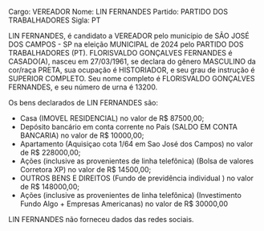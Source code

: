 Cargo: VEREADOR
Nome: LIN FERNANDES
Partido: PARTIDO DOS TRABALHADORES
Sigla: PT

LIN FERNANDES, é candidato a VEREADOR pelo município de SÃO JOSÉ DOS CAMPOS - SP na eleição MUNICIPAL de 2024 pelo PARTIDO DOS TRABALHADORES (PT).
FLORISVALDO GONÇALVES FERNANDES é CASADO(A), nasceu em 27/03/1961, se declara do gênero MASCULINO da cor/raça PRETA, sua ocupação é HISTORIADOR, e seu grau de instrução é SUPERIOR COMPLETO.
Seu nome completo é FLORISVALDO GONÇALVES FERNANDES, e seu número de urna é 13200.

Os bens declarados de LIN FERNANDES são: 
- Casa (IMOVEL RESIDENCIAL) no valor de R$ 87500,00;
- Depósito bancário em conta corrente no País (SALDO EM CONTA BANCARIA) no valor de R$ 10000,00;
- Apartamento (Aquisiçao cota 1/64 em Sao José dos Campos) no valor de R$ 228000,00;
- Ações (inclusive as provenientes de linha telefônica) (Bolsa de valores Corretora XP) no valor de R$ 14500,00;
- OUTROS BENS E DIREITOS (Fundo de previdência individual ) no valor de R$ 148000,00;
- Ações (inclusive as provenientes de linha telefônica) (Investimento Fundo Algo + Empresas Americanas) no valor de R$ 30000,00

LIN FERNANDES não forneceu dados das redes sociais.